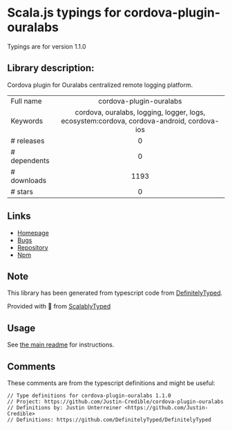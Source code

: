 
# Scala.js typings for cordova-plugin-ouralabs

Typings are for version 1.1.0

## Library description:
Cordova plugin for Ouralabs centralized remote logging platform.

|                    |                 |
| ------------------ | :-------------: |
| Full name          | cordova-plugin-ouralabs |
| Keywords           | cordova, ouralabs, logging, logger, logs, ecosystem:cordova, cordova-android, cordova-ios |
| # releases         | 0 |
| # dependents       | 0 |
| # downloads        | 1193 |
| # stars            | 0 |

## Links
- [Homepage](https://github.com/justin-credible/cordova-plugin-ouralabs#readme)
- [Bugs](https://github.com/justin-credible/cordova-plugin-ouralabs/issues)
- [Repository](https://github.com/justin-credible/cordova-plugin-ouralabs)
- [Npm](https://www.npmjs.com/package/cordova-plugin-ouralabs)
    


## Note
This library has been generated from typescript code from [DefinitelyTyped](https://definitelytyped.org).

Provided with :purple_heart: from [ScalablyTyped](https://github.com/oyvindberg/ScalablyTyped)

## Usage
See [the main readme](../../readme.md) for instructions.

## Comments

These comments are from the typescript definitions and might be useful:
```
// Type definitions for cordova-plugin-ouralabs 1.1.0
// Project: https://github.com/Justin-Credible/cordova-plugin-ouralabs
// Definitions by: Justin Unterreiner <https://github.com/Justin-Credible>
// Definitions: https://github.com/DefinitelyTyped/DefinitelyTyped

```

